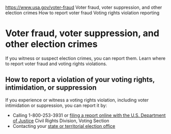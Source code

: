 

https://www.usa.gov/voter-fraud
Voter fraud, voter suppression, and other election crimes
How to report voter fraud
Voting rights violation reporting

Voter fraud, voter suppression, and other election crimes
=========================================================

If you witness or suspect election crimes, you can report them. Learn where to report voter fraud and voting rights violations.

**How to report a violation of your voting rights, intimidation, or suppression**
---------------------------------------------------------------------------------

If you experience or witness a voting rights violation, including voter intimidation or suppression, you can report it by:

* Calling 1-800-253-3931 or
  [filing a report online with the U.S. Department of Justice](https://civilrights.justice.gov/report/)
  Civil Rights Division, Voting Section
* Contacting your
  [state or territorial election office](https://www.usa.gov/state-election-office)

